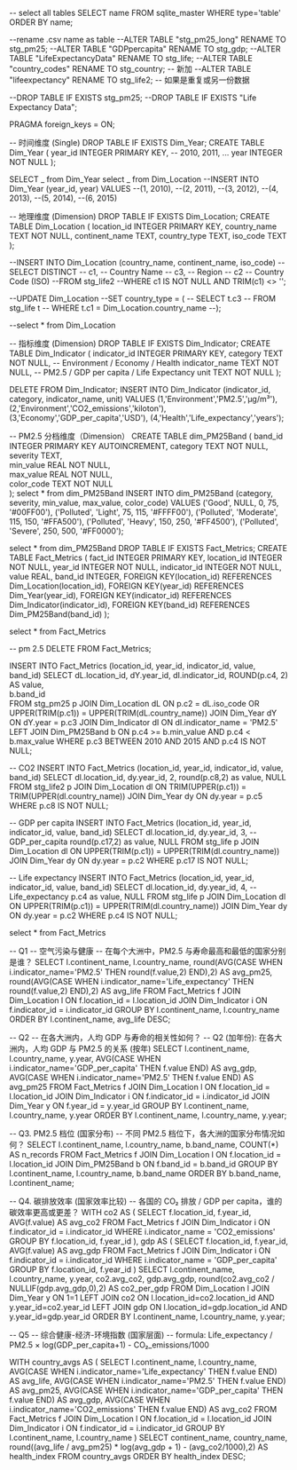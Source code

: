 -- select all tables
SELECT name FROM sqlite_master WHERE type='table' ORDER BY name;

--rename .csv name as table
--ALTER TABLE "stg_pm25_long" RENAME TO stg_pm25;
--ALTER TABLE "GDPpercapita" RENAME TO stg_gdp;
--ALTER TABLE "LifeExpectancyData" RENAME TO stg_life;
--ALTER TABLE "country_codes" RENAME TO stg_country; -- 新加
--ALTER TABLE "lifeexpectancy" RENAME TO stg_life2; -- 如果是重复或另一份数据

--DROP TABLE IF EXISTS stg_pm25;
--DROP TABLE IF EXISTS "Life Expectancy Data";

PRAGMA foreign_keys = ON;

-- 时间维度 (Single)
DROP TABLE IF EXISTS Dim_Year;
CREATE TABLE Dim_Year (
year_id INTEGER PRIMARY KEY, -- 2010, 2011, ...
year INTEGER NOT NULL
);

SELECT _ from Dim_Year
select _ from Dim_Location
--INSERT INTO Dim_Year (year_id, year) VALUES
--(1, 2010),
--(2, 2011),
--(3, 2012),
--(4, 2013),
--(5, 2014),
--(6, 2015)

-- 地理维度 (Dimension)
DROP TABLE IF EXISTS Dim_Location;
CREATE TABLE Dim_Location (
location_id INTEGER PRIMARY KEY,
country_name TEXT NOT NULL,
continent_name TEXT,
country_type TEXT,
iso_code TEXT
);

--INSERT INTO Dim_Location (country_name, continent_name, iso_code)
--SELECT DISTINCT
-- c1, -- Country Name
-- c3, -- Region
-- c2 -- Country Code (ISO)
--FROM stg_life2
--WHERE c1 IS NOT NULL AND TRIM(c1) <> '';

--UPDATE Dim_Location
--SET country_type = (
-- SELECT t.c3
-- FROM stg_life t
-- WHERE t.c1 = Dim_Location.country_name
--);

--select \* from Dim_Location

-- 指标维度 (Dimension)
DROP TABLE IF EXISTS Dim_Indicator;
CREATE TABLE Dim_Indicator (
indicator_id INTEGER PRIMARY KEY,
category TEXT NOT NULL, -- Environment / Economy / Health
indicator_name TEXT NOT NULL, -- PM2.5 / GDP per capita / Life Expectancy
unit TEXT NOT NULL
);

DELETE FROM Dim_Indicator;
INSERT INTO Dim_Indicator (indicator_id, category, indicator_name, unit) VALUES
(1,'Environment','PM2.5','µg/m³'),
(2,'Environment','CO2_emissions','kiloton'),
(3,'Economy','GDP_per_capita','USD'),
(4,'Health','Life_expectancy','years');

-- PM2.5 分档维度（Dimension）
CREATE TABLE dim_PM25Band (
band_id INTEGER PRIMARY KEY AUTOINCREMENT,
category TEXT NOT NULL,  
 severity TEXT,  
 min_value REAL NOT NULL,  
 max_value REAL NOT NULL,  
 color_code TEXT NOT NULL  
);
select \* from dim_PM25Band
INSERT INTO dim_PM25Band (category, severity, min_value, max_value, color_code) VALUES
('Good', NULL, 0, 75, '#00FF00'),
('Polluted', 'Light', 75, 115, '#FFFF00'),
('Polluted', 'Moderate', 115, 150, '#FFA500'),
('Polluted', 'Heavy', 150, 250, '#FF4500'),
('Polluted', 'Severe', 250, 500, '#FF0000');

select \* from dim_PM25Band
DROP TABLE IF EXISTS Fact_Metrics;
CREATE TABLE Fact_Metrics (
fact_id INTEGER PRIMARY KEY,
location_id INTEGER NOT NULL,
year_id INTEGER NOT NULL,
indicator_id INTEGER NOT NULL,
value REAL,
band_id INTEGER,
FOREIGN KEY(location_id) REFERENCES Dim_Location(location_id),
FOREIGN KEY(year_id) REFERENCES Dim_Year(year_id),
FOREIGN KEY(indicator_id) REFERENCES Dim_Indicator(indicator_id),
FOREIGN KEY(band_id) REFERENCES Dim_PM25Band(band_id)
);

select \* from Fact_Metrics

-- pm 2.5
DELETE FROM Fact_Metrics;

INSERT INTO Fact_Metrics (location_id, year_id, indicator_id, value, band_id)
SELECT
dL.location_id,
dY.year_id,
dI.indicator_id,
ROUND(p.c4, 2) AS value,  
 b.band_id  
FROM stg_pm25 p
JOIN Dim_Location dL
ON p.c2 = dL.iso_code
OR UPPER(TRIM(p.c1)) = UPPER(TRIM(dL.country_name))
JOIN Dim_Year dY
ON dY.year = p.c3
JOIN Dim_Indicator dI
ON dI.indicator_name = 'PM2.5'
LEFT JOIN Dim_PM25Band b
ON p.c4 >= b.min_value AND p.c4 < b.max_value
WHERE p.c3 BETWEEN 2010 AND 2015
AND p.c4 IS NOT NULL;

-- CO2
INSERT INTO Fact_Metrics (location_id, year_id, indicator_id, value, band_id)
SELECT
dl.location_id,
dy.year_id,
2,
round(p.c8,2) as value,
NULL
FROM stg_life2 p
JOIN Dim_Location dl
ON TRIM(UPPER(p.c1)) = TRIM(UPPER(dl.country_name))
JOIN Dim_Year dy
ON dy.year = p.c5
WHERE p.c8 IS NOT NULL;

-- GDP per capita
INSERT INTO Fact_Metrics (location_id, year_id, indicator_id, value, band_id)
SELECT
dl.location_id,
dy.year_id,
3, -- GDP_per_capita
round(p.c17,2) as value,
NULL
FROM stg_life p
JOIN Dim_Location dl
ON UPPER(TRIM(p.c1)) = UPPER(TRIM(dl.country_name))
JOIN Dim_Year dy
ON dy.year = p.c2
WHERE p.c17 IS NOT NULL;

-- Life expectancy
INSERT INTO Fact_Metrics (location_id, year_id, indicator_id, value, band_id)
SELECT
dl.location_id,
dy.year_id,
4, -- Life_expectancy
p.c4 as value,
NULL
FROM stg_life p
JOIN Dim_Location dl
ON UPPER(TRIM(p.c1)) = UPPER(TRIM(dl.country_name))
JOIN Dim_Year dy
ON dy.year = p.c2
WHERE p.c4 IS NOT NULL;

select \* from Fact_Metrics

-- Q1
-- 空气污染与健康
-- 在每个大洲中，PM2.5 与寿命最高和最低的国家分别是谁？
SELECT
l.continent_name,
l.country_name,
round(AVG(CASE WHEN i.indicator_name='PM2.5' THEN round(f.value,2) END),2) AS avg_pm25,
round(AVG(CASE WHEN i.indicator_name='Life_expectancy' THEN round(f.value,2) END),2) AS avg_life
FROM Fact_Metrics f
JOIN Dim_Location l ON f.location_id = l.location_id
JOIN Dim_Indicator i ON f.indicator_id = i.indicator_id
GROUP BY l.continent_name, l.country_name
ORDER BY l.continent_name, avg_life DESC;

-- Q2
-- 在各大洲内，人均 GDP 与寿命的相关性如何？
-- Q2 (加年份): 在各大洲内，人均 GDP 与 PM2.5 的关系 (按年)
SELECT
l.continent_name,
l.country_name,
y.year,
AVG(CASE WHEN i.indicator_name='GDP_per_capita' THEN f.value END) AS avg_gdp,
AVG(CASE WHEN i.indicator_name='PM2.5' THEN f.value END) AS avg_pm25
FROM Fact_Metrics f
JOIN Dim_Location l ON f.location_id = l.location_id
JOIN Dim_Indicator i ON f.indicator_id = i.indicator_id
JOIN Dim_Year y ON f.year_id = y.year_id
GROUP BY l.continent_name, l.country_name, y.year
ORDER BY l.continent_name, l.country_name, y.year;

-- Q3. PM2.5 档位 (国家分布)
-- 不同 PM2.5 档位下，各大洲的国家分布情况如何？
SELECT
l.continent_name,
l.country_name,
b.band_name,
COUNT(\*) AS n_records
FROM Fact_Metrics f
JOIN Dim_Location l ON f.location_id = l.location_id
JOIN Dim_PM25Band b ON f.band_id = b.band_id
GROUP BY l.continent_name, l.country_name, b.band_name
ORDER BY b.band_name, l.continent_name;

-- Q4. 碳排放效率 (国家效率比较)
-- 各国的 CO₂ 排放 / GDP per capita，谁的碳效率更高或更差？
WITH co2 AS (
SELECT f.location_id, f.year_id, AVG(f.value) AS avg_co2
FROM Fact_Metrics f
JOIN Dim_Indicator i ON f.indicator_id = i.indicator_id
WHERE i.indicator_name = 'CO2_emissions'
GROUP BY f.location_id, f.year_id
),
gdp AS (
SELECT f.location_id, f.year_id, AVG(f.value) AS avg_gdp
FROM Fact_Metrics f
JOIN Dim_Indicator i ON f.indicator_id = i.indicator_id
WHERE i.indicator_name = 'GDP_per_capita'
GROUP BY f.location_id, f.year_id
)
SELECT
l.continent_name,
l.country_name,
y.year,
co2.avg_co2,
gdp.avg_gdp,
round(co2.avg_co2 / NULLIF(gdp.avg_gdp,0),2) AS co2_per_gdp
FROM Dim_Location l
JOIN Dim_Year y ON 1=1
LEFT JOIN co2 ON l.location_id=co2.location_id AND y.year_id=co2.year_id
LEFT JOIN gdp ON l.location_id=gdp.location_id AND y.year_id=gdp.year_id
ORDER BY l.continent_name, l.country_name, y.year;

-- Q5
-- 综合健康-经济-环境指数 (国家层面)
-- formula: Life_expectancy / PM2.5 × log(GDP_per_capita+1) - CO₂_emissions/1000

WITH country_avgs AS (
SELECT
l.continent_name,
l.country_name,
AVG(CASE WHEN i.indicator_name='Life_expectancy' THEN f.value END) AS avg_life,
AVG(CASE WHEN i.indicator_name='PM2.5' THEN f.value END) AS avg_pm25,
AVG(CASE WHEN i.indicator_name='GDP_per_capita' THEN f.value END) AS avg_gdp,
AVG(CASE WHEN i.indicator_name='CO2_emissions' THEN f.value END) AS avg_co2
FROM Fact_Metrics f
JOIN Dim_Location l ON f.location_id = l.location_id
JOIN Dim_Indicator i ON f.indicator_id = i.indicator_id
GROUP BY l.continent_name, l.country_name
)
SELECT
continent_name,
country_name,
round((avg_life / avg_pm25) \* log(avg_gdp + 1) - (avg_co2/1000),2) AS health_index
FROM country_avgs
ORDER BY health_index DESC;
